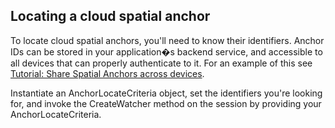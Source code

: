 ## Locating a cloud spatial anchor

To locate cloud spatial anchors, you'll need to know their identifiers. Anchor IDs can be stored in your application�s backend service, and accessible to all devices that can properly authenticate to it. For an example of this see [Tutorial: Share Spatial Anchors across devices](/spatial-anchors/tutorials/tutorial-share-anchors-across-devices/).

Instantiate an AnchorLocateCriteria object, set the identifiers you're looking for, and invoke the CreateWatcher method on the session by providing your AnchorLocateCriteria.
